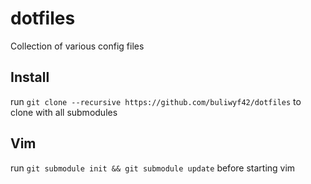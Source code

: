 dotfiles
========

Collection of various config files

## Install

run ```git clone --recursive https://github.com/buliwyf42/dotfiles``` to clone with all submodules


## Vim

run ```git submodule init && git submodule update``` before starting vim

